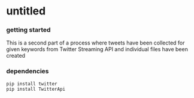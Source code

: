# untitled

### getting started 

This is a second part of a process where tweets have been collected for given keywords from Twitter Streaming API and individual files have been created 

### dependencies 

    pip install twitter
    pip install TwitterApi 
